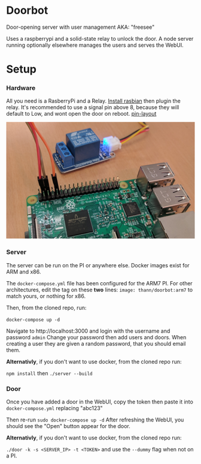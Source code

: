 # Doorbot
Door-opening server with user management AKA: "freesee"

Uses a raspberrypi and a solid-state relay to unlock the door.
A node server running optionally elsewhere manages the users and serves the WebUI.

# Setup
### Hardware
All you need is a RasberryPi and a Relay.
[Install rasbian](https://www.raspberrypi.org/downloads/raspbian/)
then plugin the relay.
It's recommended to use a signal pin above 8, because they will default to Low,
and wont open the door on reboot.
[pin-layout](https://github.com/Thann/Doorbot/blob/master/docs/images/pins.png)

![raspberry-pi](https://github.com/Thann/Doorbot/raw/master/docs/images/raspi.jpg)

### Server
The server can be run on the PI or anywhere else. Docker images exist for ARM and x86.

The `docker-compose.yml` file has been configured for the ARM7 PI.
For other architectures, edit the tag on these **two** lines:
`image: thann/doorbot:arm7` to match yours, or nothing for x86.

Then, from the cloned repo, run:

`docker-compose up -d`

Navigate to http://localhost:3000 and login with the username and password `admin`
Change your password then add users and doors.
When creating a user they are given a random password, that you should email them.

**Alternativly**, if you don't want to use docker, from the cloned repo run:

`npm install` then `./server --build`

### Door
Once you have added a door in the WebUI,
copy the token then paste it into `docker-compose.yml` replacing "abc123"

Then re-run `sudo docker-compose up -d`
After refreshing the WebUI, you should see the "Open" button appear for the door.

**Alternativly**, if you don't want to use docker, from the cloned repo run:

`./door -k -s <SERVER_IP> -t <TOKEN>` and use the `--dummy` flag when not on a PI.

